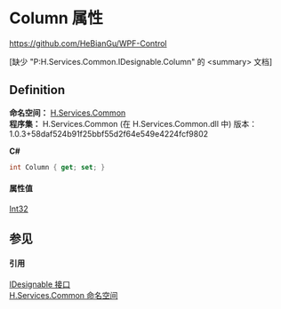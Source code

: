 # Column 属性
https://github.com/HeBianGu/WPF-Control

\[缺少 "P:H.Services.Common.IDesignable.Column" 的 &lt;summary&gt; 文档\]



## Definition
**命名空间：** <a href="b9cdd84f-6623-a51a-f53b-465103ced202">H.Services.Common</a>  
**程序集：** H.Services.Common (在 H.Services.Common.dll 中) 版本：1.0.3+58daf524b91f25bbf55d2f64e549e4224fcf9802

**C#**
``` C#
int Column { get; set; }
```



#### 属性值
<a href="https://learn.microsoft.com/dotnet/api/system.int32" target="_blank" rel="noopener noreferrer">Int32</a>

## 参见


#### 引用
<a href="f60d1e9a-0827-46b8-2c58-0a5bf15827b0">IDesignable 接口</a>  
<a href="b9cdd84f-6623-a51a-f53b-465103ced202">H.Services.Common 命名空间</a>  
